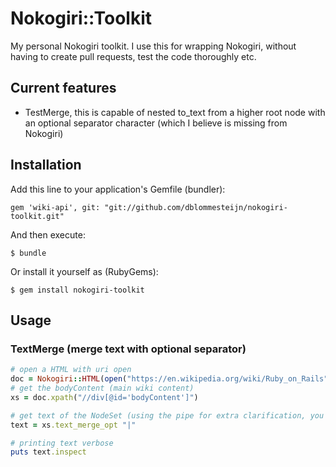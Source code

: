 # Nokogiri::Toolkit

My personal Nokogiri toolkit. I use this for wrapping Nokogiri, without having to create pull requests, test the code thoroughly etc.

## Current features

  * TestMerge, this is capable of nested to_text from a higher root node with an optional separator character (which I believe is missing from Nokogiri)


## Installation

Add this line to your application's Gemfile (bundler):

    gem 'wiki-api', git: "git://github.com/dblommesteijn/nokogiri-toolkit.git"

And then execute:

    $ bundle

Or install it yourself as (RubyGems):

    $ gem install nokogiri-toolkit

## Usage


### TextMerge (merge text with optional separator)

```ruby
# open a HTML with uri open
doc = Nokogiri::HTML(open("https://en.wikipedia.org/wiki/Ruby_on_Rails"))
# get the bodyContent (main wiki content)
xs = doc.xpath("//div[@id='bodyContent']")

# get text of the NodeSet (using the pipe for extra clarification, you can set any other character)
text = xs.text_merge_opt "|"

# printing text verbose
puts text.inspect
```